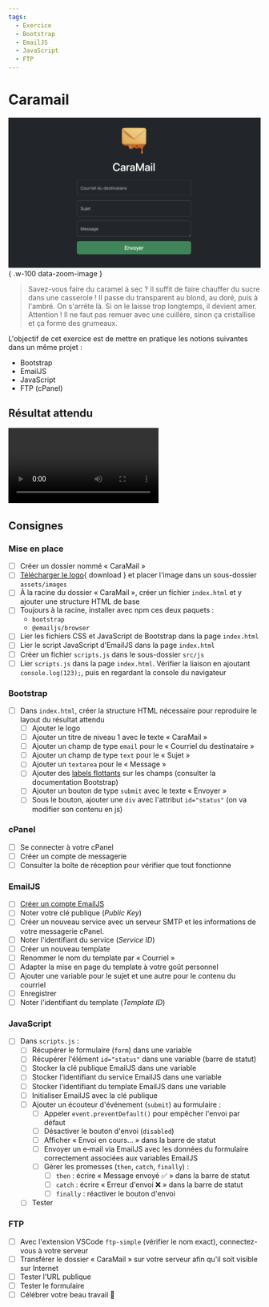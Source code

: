 ```yaml
---
tags:
  - Exercice
  - Bootstrap
  - EmailJS
  - JavaScript
  - FTP
---
```


# Caramail

![](./caramail-resultat.png){ .w-100 data-zoom-image }

> Savez-vous faire du caramel à sec ?
> Il suffit de faire chauffer du sucre dans une casserole !
> Il passe du transparent au blond, au doré, puis à l'ambré. On s'arrête là. Si on le laisse trop longtemps, il devient amer.
> Attention ! Il ne faut pas remuer avec une cuillère, sinon ça cristallise et ça forme des grumeaux.

L'objectif de cet exercice est de mettre en pratique les notions suivantes dans un même projet :

- Bootstrap
- EmailJS
- JavaScript
- FTP (cPanel)

## Résultat attendu

![type:video](./resultat-attendu.webm)

## Consignes

### Mise en place

- [ ] Créer un dossier nommé « CaraMail »
- [ ] [Télécharger le logo](./caramail.png){ download } et placer l'image dans un sous-dossier `assets/images`
- [ ] À la racine du dossier « CaraMail », créer un fichier `index.html` et y ajouter une structure HTML de base
- [ ] Toujours à la racine, installer avec npm ces deux paquets :
  - `bootstrap`
  - `@emailjs/browser`
- [ ] Lier les fichiers CSS et JavaScript de Bootstrap dans la page `index.html`
- [ ] Lier le script JavaScript d'EmailJS dans la page `index.html`
- [ ] Créer un fichier `scripts.js` dans le sous-dossier `src/js`
- [ ] Lier `scripts.js` dans la page `index.html`. Vérifier la liaison en ajoutant `console.log(123);`, puis en regardant la console du navigateur

### Bootstrap

- [ ] Dans `index.html`, créer la structure HTML nécessaire pour reproduire le layout du résultat attendu
  - [ ] Ajouter le logo
  - [ ] Ajouter un titre de niveau 1 avec le texte « CaraMail »
  - [ ] Ajouter un champ de type `email` pour le « Courriel du destinataire »
  - [ ] Ajouter un champ de type `text` pour le « Sujet »
  - [ ] Ajouter un `textarea` pour le « Message »
  - [ ] Ajouter des [labels flottants](https://getbootstrap.com/docs/5.3/forms/floating-labels/) sur les champs (consulter la documentation Bootstrap)
  - [ ] Ajouter un bouton de type `submit` avec le texte « Envoyer »
  - [ ] Sous le bouton, ajouter une `div` avec l'attribut `id="status"` (on va modifier son contenu en js)

### cPanel

- [ ] Se connecter à votre cPanel
- [ ] Créer un compte de messagerie
- [ ] Consulter la boîte de réception pour vérifier que tout fonctionne

### EmailJS

- [ ] [Créer un compte EmailJS](https://dashboard.emailjs.com/sign-up)
- [ ] Noter votre clé publique (_Public Key_)
- [ ] Créer un nouveau service avec un serveur SMTP et les informations de votre messagerie cPanel.
- [ ] Noter l'identifiant du service (_Service ID_)
- [ ] Créer un nouveau template
- [ ] Renommer le nom du template par « Courriel »
- [ ] Adapter la mise en page du template à votre goût personnel
- [ ] Ajouter une variable pour le sujet et une autre pour le contenu du courriel
- [ ] Enregistrer
- [ ] Noter l'identifiant du template (_Template ID_)

### JavaScript

- [ ] Dans `scripts.js` :
  - [ ] Récupérer le formulaire (`form`) dans une variable
  - [ ] Récupérer l'élément `id="status"` dans une variable (barre de statut)
  - [ ] Stocker la clé publique EmailJS dans une variable
  - [ ] Stocker l'identifiant du service EmailJS dans une variable
  - [ ] Stocker l'identifiant du template EmailJS dans une variable
  - [ ] Initialiser EmailJS avec la clé publique
  - [ ] Ajouter un écouteur d'événement (`submit`) au formulaire :
    - [ ] Appeler `event.preventDefault()` pour empêcher l'envoi par défaut
    - [ ] Désactiver le bouton d'envoi (`disabled`)
    - [ ] Afficher « Envoi en cours... » dans la barre de statut
    - [ ] Envoyer un e‑mail via EmailJS avec les données du formulaire correctement associées aux variables EmailJS
    - [ ] Gérer les promesses (`then`, `catch`, `finally`) :
      - [ ] `then` : écrire « Message envoyé ✅ » dans la barre de statut
      - [ ] `catch` : écrire « Erreur d'envoi ❌ » dans la barre de statut
      - [ ] `finally` : réactiver le bouton d'envoi
  - [ ] Tester

### FTP

- [ ] Avec l'extension VSCode `ftp-simple` (vérifier le nom exact), connectez-vous à votre serveur
- [ ] Transférer le dossier « CaraMail » sur votre serveur afin qu'il soit visible sur Internet
- [ ] Tester l'URL publique
- [ ] Tester le formulaire
- [ ] Célébrer votre beau travail 🥳
